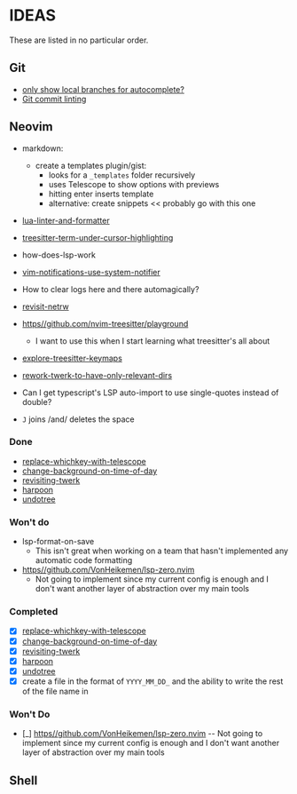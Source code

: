 # IDEAS

These are listed in no particular order.

## Git

- [only show local branches for autocomplete?](./git-autocomplete-branches.md)
- [Git commit linting](./git-commit-linting.md)

## Neovim

- markdown:
    - create a templates plugin/gist:
        - looks for a `_templates` folder recursively
        - uses Telescope to show options with previews
        - hitting enter inserts template
        - alternative: create snippets << probably go with this one

- [lua-linter-and-formatter](./lua-linter-and-formatter.md)
- [treesitter-term-under-cursor-highlighting](./treesitter-term-under-cursor-highlighting.md)
- how-does-lsp-work
- [vim-notifications-use-system-notifier](./vim-notifications-use-system-notifier.md)
- How to clear logs here and there automagically?
- [revisit-netrw](./revisit-netrw.md)
- [https//github.com/nvim-treesitter/playground](https//github.com/nvim-treesitter/playground)
    - I want to use this when I start learning what treesitter's all about
- [explore-treesitter-keymaps](./explore-treesitter-keymaps.md)
- [rework-twerk-to-have-only-relevant-dirs](./rework-twerk-to-have-only-relevant-dirs.md)
- Can I get typescript's LSP auto-import to use single-quotes instead of double?
- `J` joins /and/ deletes the space

### Done

- [replace-whichkey-with-telescope](./replace-whichkey-with-telescope.md)
- [change-background-on-time-of-day](./change-background-on-time-of-day.md)
- [revisiting-twerk](./revisiting-twerk.md)
- [harpoon](./harpoon.md)
- [undotree](./undotree.md)

### Won't do

- lsp-format-on-save
    - This isn't great when working on a team that hasn't implemented any automatic code formatting
- [https//github.com/VonHeikemen/lsp-zero.nvim](https//github.com/VonHeikemen/lsp-zero.nvim)
    - Not going to implement since my current config is enough and I don't want another layer of abstraction over my main tools

### Completed
   - [x] [replace-whichkey-with-telescope](./replace-whichkey-with-telescope.md)
   - [x] [change-background-on-time-of-day](./change-background-on-time-of-day.md)
   - [x] [revisiting-twerk](./revisiting-twerk.md)
   - [x] [harpoon](./harpoon.md)
   - [x] [undotree](./undotree.md)
   - [X] create a file in the format of `YYYY_MM_DD_` and the ability to write
   the rest of the file name in

### Won't Do
   - [_] [https//github.com/VonHeikemen/lsp-zero.nvim](https//github.com/VonHeikemen/lsp-zero.nvim.md)
   -- Not going to implement since my current config is enough and I don't want another layer of abstraction over my main tools

## Shell
